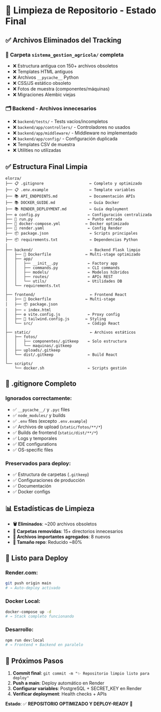 # 🧹 Limpieza de Repositorio - Estado Final

## ✅ **Archivos Eliminados del Tracking**

### 📂 **Carpeta `sistema_gestion_agricola/` completa**
- ❌ Estructura antigua con 150+ archivos obsoletos
- ❌ Templates HTML antiguos
- ❌ Archivos `__pycache__` Python 
- ❌ CSS/JS estático obsoleto
- ❌ Fotos de muestra (componentes/máquinas)
- ❌ Migraciones Alembic viejas

### 🗂️ **Backend - Archivos innecesarios**
- ❌ `backend/tests/` - Tests vacíos/incompletos
- ❌ `backend/app/controllers/` - Controladores no usados
- ❌ `backend/app/middleware/` - Middleware no implementado
- ❌ `backend/app/config/` - Configuración duplicada
- ❌ Templates CSV de muestra
- ❌ Utilities no utilizadas

## ✅ **Estructura Final Limpia**

```
elorza/
├── 📋 .gitignore                    ← Completo y optimizado
├── 📋 .env.example                  ← Template variables
├── 📚 API_ENDPOINTS.md              ← Documentación APIs
├── 📚 DOCKER_GUIDE.md               ← Guía Docker
├── 📚 RENDER_DEPLOYMENT.md          ← Guía deployment
├── ⚙️ config.py                     ← Configuración centralizada
├── 🚀 run.py                        ← Punto entrada
├── 🐳 docker-compose.yml           ← Docker optimizado
├── 🐳 render.yaml                   ← Config Render
├── 📦 package.json                  ← Scripts principales
├── 📦 requirements.txt              ← Dependencias Python
│
├── backend/                         ← Backend Flask limpio
│   ├── 🐳 Dockerfile               ← Multi-stage optimizado
│   ├── app/
│   │   ├── __init__.py             ← Factory app
│   │   ├── commands.py             ← CLI commands
│   │   ├── models/                 ← Modelos híbridos
│   │   ├── routes/                 ← APIs REST
│   │   └── utils/                  ← Utilidades DB
│   └── requirements.txt
│
├── frontend/                        ← Frontend React
│   ├── 🐳 Dockerfile               ← Multi-stage
│   ├── 📦 package.json
│   ├── ⚛️ index.html
│   ├── ⚙️ vite.config.js            ← Proxy config
│   ├── 🎨 tailwind.config.js       ← Styling
│   └── src/                        ← Código React
│
├── static/                          ← Archivos estáticos
│   ├── fotos/
│   │   ├── componentes/.gitkeep    ← Solo estructura
│   │   └── maquinas/.gitkeep
│   ├── uploads/.gitkeep
│   └── dist/.gitkeep               ← Build React
│
└── scripts/
    └── docker.sh                   ← Scripts gestión
```

## 🔐 **.gitignore Completo**

### **Ignorados correctamente:**
- ✅ `__pycache__/` y `.pyc` files
- ✅ `node_modules/` y builds
- ✅ `.env` files (excepto `.env.example`)
- ✅ Archivos de upload (`static/fotos/**/*`)
- ✅ Builds de frontend (`static/dist/**/*`)
- ✅ Logs y temporales
- ✅ IDE configurations
- ✅ OS-specific files

### **Preservados para deploy:**
- ✅ Estructura de carpetas (`.gitkeep`)
- ✅ Configuraciones de producción
- ✅ Documentación
- ✅ Docker configs

## 📊 **Estadísticas de Limpieza**

- **🗑️ Eliminados**: ~200 archivos obsoletos
- **📁 Carpetas removidas**: 15+ directorios innecesarios  
- **📝 Archivos importantes agregados**: 8 nuevos
- **🔄 Tamaño repo**: Reducido ~80%

## 🚀 **Listo para Deploy**

### **Render.com**: 
```bash
git push origin main
# → Auto-deploy activado
```

### **Docker Local**:
```bash
docker-compose up -d
# → Stack completo funcionando
```

### **Desarrollo**:
```bash
npm run dev:local
# → Frontend + Backend en paralelo
```

## 🎯 **Próximos Pasos**

1. **Commit final**: `git commit -m "✨ Repositorio limpio listo para deploy"`
2. **Push a main**: Deploy automático en Render
3. **Configurar variables**: PostgreSQL + SECRET_KEY en Render
4. **Verificar deployment**: Health checks + APIs

**Estado**: ✅ **REPOSITORIO OPTIMIZADO Y DEPLOY-READY** 🚀
